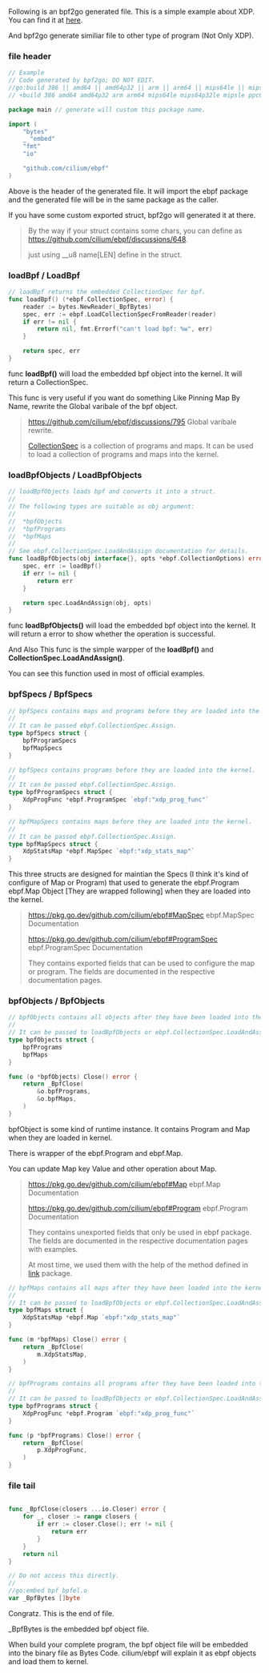 
Following is an bpf2go generated file. This is a simple example about XDP. You can find it at [here](https://github.com/cilium/ebpf/blob/master/examples/xdp/bpf_bpfel.go).

And bpf2go generate similiar file to other type of program (Not Only XDP).

### file header
```go
// Example
// Code generated by bpf2go; DO NOT EDIT.
//go:build 386 || amd64 || amd64p32 || arm || arm64 || mips64le || mips64p32le || mipsle || ppc64le || riscv64
// +build 386 amd64 amd64p32 arm arm64 mips64le mips64p32le mipsle ppc64le riscv64

package main // generate will custom this package name.

import (
	"bytes"
	_ "embed"
	"fmt"
	"io"

	"github.com/cilium/ebpf"
)
```

Above is the header of the generated file. It will import the ebpf package and the generated file will be in the same package as the caller.

If you have some custom exported struct, bpf2go will generated it at there.

> By the way if your struct contains some chars, you can define as https://github.com/cilium/ebpf/discussions/648. 
>
> just using __u8 name[LEN] define in the struct.

### loadBpf / LoadBpf
``` go
// loadBpf returns the embedded CollectionSpec for bpf.
func loadBpf() (*ebpf.CollectionSpec, error) {
	reader := bytes.NewReader(_BpfBytes)
	spec, err := ebpf.LoadCollectionSpecFromReader(reader)
	if err != nil {
		return nil, fmt.Errorf("can't load bpf: %w", err)
	}

	return spec, err
}
```

func **loadBpf()** will load the embedded bpf object into the kernel. It will return a CollectionSpec.

This func is very useful if you want do something Like Pinning Map By Name, rewrite the Global varibale of the bpf object.

> https://github.com/cilium/ebpf/discussions/795 Global varibale rewrite.
> 
> [CollectionSpec](https://pkg.go.dev/github.com/cilium/ebpf#CollectionSpec) is a collection of programs and maps. It can be used to load a collection of programs and maps into the kernel.
> 

### loadBpfObjects / LoadBpfObjects
```go
// loadBpfObjects loads bpf and converts it into a struct.
//
// The following types are suitable as obj argument:
//
//	*bpfObjects
//	*bpfPrograms
//	*bpfMaps
//
// See ebpf.CollectionSpec.LoadAndAssign documentation for details.
func loadBpfObjects(obj interface{}, opts *ebpf.CollectionOptions) error {
	spec, err := loadBpf()
	if err != nil {
		return err
	}

	return spec.LoadAndAssign(obj, opts)
}
```

func **loadBpfObjects()** will load the embedded bpf object into the kernel. It will return a error to show whether the operation is successful.

And Also This func is the simple warpper of the **loadBpf()** and **CollectionSpec.LoadAndAssign()**.

You can see this function used in most of official examples.

### bpfSpecs / BpfSpecs
``` go
// bpfSpecs contains maps and programs before they are loaded into the kernel.
//
// It can be passed ebpf.CollectionSpec.Assign.
type bpfSpecs struct {
	bpfProgramSpecs
	bpfMapSpecs
}

// bpfSpecs contains programs before they are loaded into the kernel.
//
// It can be passed ebpf.CollectionSpec.Assign.
type bpfProgramSpecs struct {
	XdpProgFunc *ebpf.ProgramSpec `ebpf:"xdp_prog_func"`
}

// bpfMapSpecs contains maps before they are loaded into the kernel.
//
// It can be passed ebpf.CollectionSpec.Assign.
type bpfMapSpecs struct {
	XdpStatsMap *ebpf.MapSpec `ebpf:"xdp_stats_map"`
}
```

This three structs are designed for maintian the Specs (I think it's kind of configure of Map or Program) that used to generate the ebpf.Program ebpf.Map Object [They are wrapped following] when they are loaded into the kernel.

> https://pkg.go.dev/github.com/cilium/ebpf#MapSpec ebpf.MapSpec Documentation
>
> https://pkg.go.dev/github.com/cilium/ebpf#ProgramSpec ebpf.ProgramSpec Documentation
>
> They contains exported fields that can be used to configure the map or program. The fields are documented in the respective documentation pages.

### bpfObjects / BpfObjects
```go
// bpfObjects contains all objects after they have been loaded into the kernel.
//
// It can be passed to loadBpfObjects or ebpf.CollectionSpec.LoadAndAssign.
type bpfObjects struct {
	bpfPrograms
	bpfMaps
}

func (o *bpfObjects) Close() error {
	return _BpfClose(
		&o.bpfPrograms,
		&o.bpfMaps,
	)
}
```

bpfObject is some kind of runtime instance. It contains Program and Map when they are loaded in kernel. 

There is wrapper of the ebpf.Program and ebpf.Map.

You can update Map key Value and other operation about Map. 

> https://pkg.go.dev/github.com/cilium/ebpf#Map ebpf.Map Documentation
>
> https://pkg.go.dev/github.com/cilium/ebpf#Program ebpf.Program Documentation
>
> They contains unexported fields that only be used in ebpf package. The fields are documented in the respective documentation pages with examples.
> 
> At most time, we used them with the help of the method defined in [link](https://pkg.go.dev/github.com/cilium/ebpf@v0.10.0/link#section-documentation) package.

```go
// bpfMaps contains all maps after they have been loaded into the kernel.
//
// It can be passed to loadBpfObjects or ebpf.CollectionSpec.LoadAndAssign.
type bpfMaps struct {
	XdpStatsMap *ebpf.Map `ebpf:"xdp_stats_map"`
}

func (m *bpfMaps) Close() error {
	return _BpfClose(
		m.XdpStatsMap,
	)
}

// bpfPrograms contains all programs after they have been loaded into the kernel.
//
// It can be passed to loadBpfObjects or ebpf.CollectionSpec.LoadAndAssign.
type bpfPrograms struct {
	XdpProgFunc *ebpf.Program `ebpf:"xdp_prog_func"`
}

func (p *bpfPrograms) Close() error {
	return _BpfClose(
		p.XdpProgFunc,
	)
}
```

### file tail

```go

func _BpfClose(closers ...io.Closer) error {
	for _, closer := range closers {
		if err := closer.Close(); err != nil {
			return err
		}
	}
	return nil
}

// Do not access this directly.
//
//go:embed bpf_bpfel.o
var _BpfBytes []byte

```

Congratz. This is the end of file.

_BpfBytes is the embedded bpf object file. 

When build your complete program, the bpf object file will be embedded into the binary file as Bytes Code. cilium/ebpf will explain it as ebpf objects and load them to kernel.
